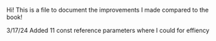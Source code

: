 Hi! This is a file to document the improvements I made compared to the book!

3/17/24
Added 11 const reference parameters where I could for effiency
